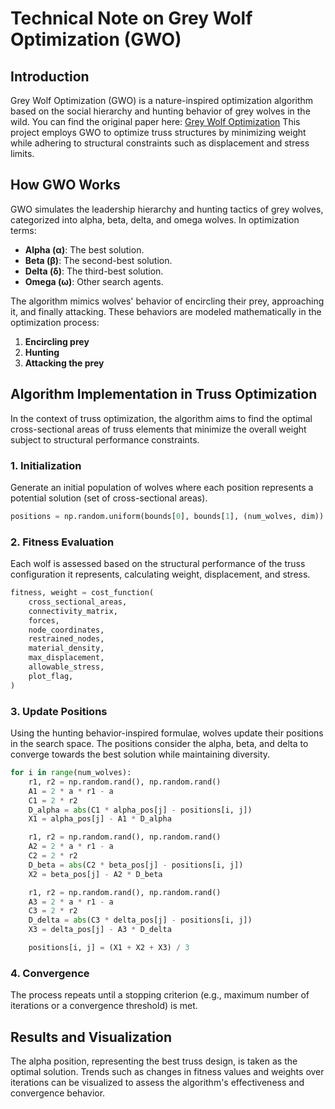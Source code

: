 # Technical Note on Grey Wolf Optimization (GWO)

## Introduction
Grey Wolf Optimization (GWO) is a nature-inspired optimization algorithm based on the social hierarchy and hunting behavior of grey wolves in the wild. You can find the original paper here: [Grey Wolf Optimization](https://www.sciencedirect.com/science/article/abs/pii/S0965997813001853)
This project employs GWO to optimize truss structures by minimizing weight while adhering to structural constraints such as displacement and stress limits.

## How GWO Works
GWO simulates the leadership hierarchy and hunting tactics of grey wolves, categorized into alpha, beta, delta, and omega wolves. In optimization terms:
- **Alpha (α)**: The best solution.
- **Beta (β)**: The second-best solution.
- **Delta (δ)**: The third-best solution.
- **Omega (ω)**: Other search agents.

The algorithm mimics wolves' behavior of encircling their prey, approaching it, and finally attacking. These behaviors are modeled mathematically in the optimization process:
1. **Encircling prey**
2. **Hunting**
3. **Attacking the prey**

## Algorithm Implementation in Truss Optimization
In the context of truss optimization, the algorithm aims to find the optimal cross-sectional areas of truss elements that minimize the overall weight subject to structural performance constraints.

### 1. Initialization
Generate an initial population of wolves where each position represents a potential solution (set of cross-sectional areas).
```python
positions = np.random.uniform(bounds[0], bounds[1], (num_wolves, dim))
```

### 2. Fitness Evaluation
Each wolf is assessed based on the structural performance of the truss configuration it represents, calculating weight, displacement, and stress.
```python
fitness, weight = cost_function(
    cross_sectional_areas,
    connectivity_matrix,
    forces,
    node_coordinates,
    restrained_nodes,
    material_density,
    max_displacement,
    allowable_stress,
    plot_flag,
)
```

### 3. Update Positions
Using the hunting behavior-inspired formulae, wolves update their positions in the search space. The positions consider the alpha, beta, and delta to converge towards the best solution while maintaining diversity.
```python
for i in range(num_wolves):
    r1, r2 = np.random.rand(), np.random.rand()
    A1 = 2 * a * r1 - a
    C1 = 2 * r2
    D_alpha = abs(C1 * alpha_pos[j] - positions[i, j])
    X1 = alpha_pos[j] - A1 * D_alpha

    r1, r2 = np.random.rand(), np.random.rand()
    A2 = 2 * a * r1 - a
    C2 = 2 * r2
    D_beta = abs(C2 * beta_pos[j] - positions[i, j])
    X2 = beta_pos[j] - A2 * D_beta

    r1, r2 = np.random.rand(), np.random.rand()
    A3 = 2 * a * r1 - a
    C3 = 2 * r2
    D_delta = abs(C3 * delta_pos[j] - positions[i, j])
    X3 = delta_pos[j] - A3 * D_delta

    positions[i, j] = (X1 + X2 + X3) / 3
```
### 4. Convergence
The process repeats until a stopping criterion (e.g., maximum number of iterations or a convergence threshold) is met.

## Results and Visualization
The alpha position, representing the best truss design, is taken as the optimal solution. Trends such as changes in fitness values and weights over iterations can be visualized to assess the algorithm's effectiveness and convergence behavior.
